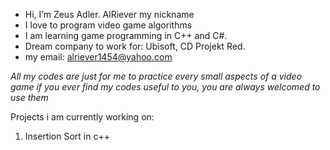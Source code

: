 - Hi, I’m Zeus Adler. AlRiever my nickname
- I love to program video game algorithms
- I am learning game programming in C++ and C#. 
- Dream company to work for: Ubisoft, CD Projekt Red.
- my email: alriever1454@yahoo.com

*All my codes are just for me to practice every small aspects of a video game*
*if you ever find my codes useful to you, you are always welcomed to use them*


Projects i am currently working on:

1. Insertion Sort in c++

